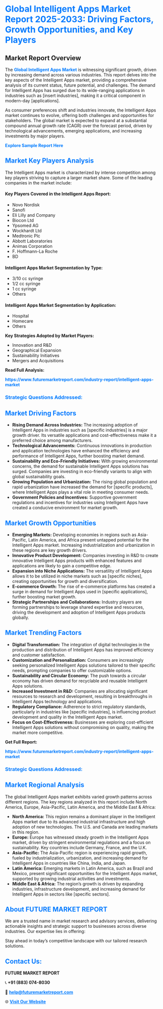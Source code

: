 <h1 style="color: #007BFF;">Global Intelligent Apps Market Report 2025-2033: Driving Factors, Growth Opportunities, and Key Players</h1>

<section id="overview">
<h2>Market Report Overview</h2>
<p>The <a href="https://www.futuremarketreport.com/industry-report/intelligent-apps-market" style="color: #007BFF; text-decoration: none;"><strong>Global Intelligent Apps Market</strong></a> is witnessing significant growth, driven by increasing demand across various industries. This report delves into the key aspects of the Intelligent Apps market, providing a comprehensive analysis of its current status, future potential, and challenges. The demand for Intelligent Apps has surged due to its wide-ranging applications in industries such as [insert industries], making it a critical component in modern-day [applications].</p>
<p>As consumer preferences shift and industries innovate, the Intelligent Apps market continues to evolve, offering both challenges and opportunities for stakeholders. The global market is expected to expand at a substantial compound annual growth rate (CAGR) over the forecast period, driven by technological advancements, emerging applications, and increasing investments by major players.</p>
</section>

<section id="overview">
<p><a href="https://www.futuremarketreport.com/request-sample/reportId=37611" style="color: #007BFF; text-decoration: none;"><strong>Explore Sample Report Here</strong></a></p>
</section>

<section id="key-players">
<h2 style="color: #007BFF;">Market Key Players Analysis</h2>
<p>The Intelligent Apps market is characterized by intense competition among key players striving to capture a larger market share. Some of the leading companies in the market include:</p>
<h4>Key Players Covered in the Intelligent Apps Report:</h4>
<ul><li>Novo Nordisk</li><li>Sanofi</li><li>Eli Lilly and Company</li><li>Biocon Ltd</li><li>Ypsomed AG</li><li>Wockhardt Ltd</li><li>Medtronic Plc</li><li>Abbott Laboratories</li><li>Animas Corporation</li><li>F. Hoffmann-La Roche</li><li>BD</li></ul>
<h4>Intelligent Apps Market Segmentation by Type:</h4>
<ul><li>3/10 cc syringe</li><li>1/2 cc syringe</li><li>1 cc syringe</li><li>Others</li></ul>

<h4>Intelligent Apps Market Segmentation by Application:</h4>
<ul><li>Hospital</li><li>Homecare</li><li>Others</li></ul>
<p><strong>Key Strategies Adopted by Market Players:</strong></p>
<ul>
<li>Innovation and R&D</li>
<li>Geographical Expansion</li>
<li>Sustainability Initiatives</li>
<li>Mergers and Acquisitions</li>
</ul>
</section>

<section>
<p><strong>Read Full Analysis: </strong></p><a href="https://www.futuremarketreport.com/industry-report/intelligent-apps-market" style="color: #007BFF; text-decoration: none;"><strong>https://www.futuremarketreport.com/industry-report/intelligent-apps-market</strong></a>
<h3 style="color: #007BFF;">Strategic Questions Addressed:</h3>
</section>

<section id="driving-factors">
<h2 style="color: #007BFF;">Market Driving Factors</h2>
<ul>
<li><strong>Rising Demand Across Industries:</strong> The increasing adoption of Intelligent Apps in industries such as [specific industries] is a major growth driver. Its versatile applications and cost-effectiveness make it a preferred choice among manufacturers.</li>
<li><strong>Technological Advancements:</strong> Continuous innovations in production and application technologies have enhanced the efficiency and performance of Intelligent Apps, further boosting market demand.</li>
<li><strong>Sustainability and Eco-Friendly Initiatives:</strong> With growing environmental concerns, the demand for sustainable Intelligent Apps solutions has surged. Companies are investing in eco-friendly variants to align with global sustainability goals.</li>
<li><strong>Growing Population and Urbanization:</strong> The rising global population and rapid urbanization have increased the demand for [specific products], where Intelligent Apps plays a vital role in meeting consumer needs.</li>
<li><strong>Government Policies and Incentives:</strong> Supportive government regulations and incentives for industries using Intelligent Apps have created a conducive environment for market growth.</li>
</ul>
</section>

<section id="growth-opportunities">
<h2 style="color: #007BFF;">Market Growth Opportunities</h2>
<ul>
<li><strong>Emerging Markets:</strong> Developing economies in regions such as Asia-Pacific, Latin America, and Africa present untapped potential for the Intelligent Apps market. Increasing industrialization and urbanization in these regions are key growth drivers.</li>
<li><strong>Innovative Product Development:</strong> Companies investing in R&D to create innovative Intelligent Apps products with enhanced features and applications are likely to gain a competitive edge.</li>
<li><strong>Expansion into Niche Applications:</strong> The versatility of Intelligent Apps allows it to be utilized in niche markets such as [specific niches], creating opportunities for growth and diversification.</li>
<li><strong>E-commerce Growth:</strong> The rise of e-commerce platforms has created a surge in demand for Intelligent Apps used in [specific applications], further boosting market growth.</li>
<li><strong>Strategic Partnerships and Collaborations:</strong> Industry players are forming partnerships to leverage shared expertise and resources, driving the development and adoption of Intelligent Apps products globally.</li>
</ul>
</section>

<section id="trending-factors">
<h2 style="color: #007BFF;">Market Trending Factors</h2>
<ul>
<li><strong>Digital Transformation:</strong> The integration of digital technologies in the production and distribution of Intelligent Apps has improved efficiency and customer satisfaction.</li>
<li><strong>Customization and Personalization:</strong> Consumers are increasingly seeking personalized Intelligent Apps solutions tailored to their specific needs, prompting companies to offer customizable options.</li>
<li><strong>Sustainability and Circular Economy:</strong> The push towards a circular economy has driven demand for recyclable and reusable Intelligent Apps solutions.</li>
<li><strong>Increased Investment in R&D:</strong> Companies are allocating significant resources to research and development, resulting in breakthroughs in Intelligent Apps technology and applications.</li>
<li><strong>Regulatory Compliance:</strong> Adherence to strict regulatory standards, particularly in industries like [specific industries], is influencing product development and quality in the Intelligent Apps market.</li>
<li><strong>Focus on Cost-Effectiveness:</strong> Businesses are exploring cost-efficient Intelligent Apps solutions without compromising on quality, making the market more competitive.</li>
</ul>
</section>

<section>
<p><strong>Get Full Report: </strong></p><a href="https://www.futuremarketreport.com/industry-report/intelligent-apps-market" style="color: #007BFF; text-decoration: none;"><strong>https://www.futuremarketreport.com/industry-report/intelligent-apps-market</strong></a>
<h3 style="color: #007BFF;">Strategic Questions Addressed:</h3>
</section>


<section id="regional-analysis">
<h2 style="color: #007BFF;">Market Regional Analysis</h2>
<p>The global Intelligent Apps market exhibits varied growth patterns across different regions. The key regions analyzed in this report include North America, Europe, Asia-Pacific, Latin America, and the Middle East & Africa:</p>
<ul>
<li><strong>North America:</strong> This region remains a dominant player in the Intelligent Apps market due to its advanced industrial infrastructure and high adoption of new technologies. The U.S. and Canada are leading markets in this region.</li>
<li><strong>Europe:</strong> Europe has witnessed steady growth in the Intelligent Apps market, driven by stringent environmental regulations and a focus on sustainability. Key countries include Germany, France, and the U.K.</li>
<li><strong>Asia-Pacific:</strong> The Asia-Pacific region is experiencing rapid growth, fueled by industrialization, urbanization, and increasing demand for Intelligent Apps in countries like China, India, and Japan.</li>
<li><strong>Latin America:</strong> Emerging markets in Latin America, such as Brazil and Mexico, present significant opportunities for the Intelligent Apps market, supported by growing industrial activities and investments.</li>
<li><strong>Middle East & Africa:</strong> The region’s growth is driven by expanding industries, infrastructure development, and increasing demand for Intelligent Apps in sectors like [specific sectors].</li>
</ul>
</section>

<footer>
<h2 style="color: #007BFF;">About FUTURE MARKET REPORT</h2>
<p>We are a trusted name in market research and advisory services, delivering actionable insights and strategic support to businesses across diverse industries. Our expertise lies in offering:</p>

<p>Stay ahead in today’s competitive landscape with our tailored research solutions.</p>

<h2 style="color: #007BFF;">Contact Us:</h2>
<p><strong>FUTURE MARKET REPORT</strong></p>
<p>📞 <strong>+91 (883) 074-8030</strong></p>
<p>📧 <strong><a href="mailto:help@futuremarketreport.com" style="color: #007BFF;">help@futuremarketreport.com</a></strong></p>
<p>🌐 <strong><a href="https://www.futuremarketreport.com/" style="color: #007BFF;">Visit Our Website</a></strong></p>
</footer>